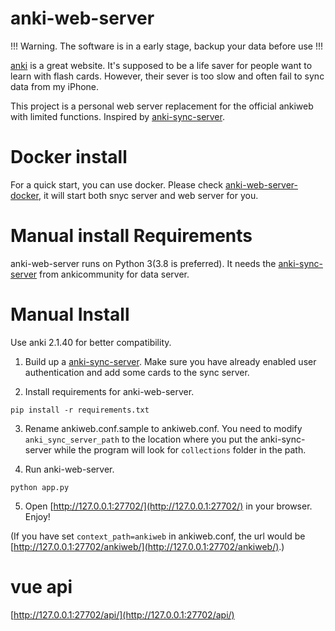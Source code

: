 # anki-web-server

!!! Warning. The software is in a early stage, backup your data before use !!!

[anki](https://apps.ankiweb.net/) is a great website. It's supposed to be a life saver for people want to learn with flash cards. However, their sever is too slow and often fail to sync data from my iPhone.

This project is a personal web server replacement for the official ankiweb with limited functions. Inspired by [anki-sync-server](https://github.com/ankicommunity/anki-sync-server).

# Docker install
For a quick start, you can use docker. Please check [anki-web-server-docker](https://github.com/Nriver/anki-web-server-docker), it will start both snyc server and web server for you.


# Manual install Requirements
anki-web-server runs on Python 3(3.8 is preferred). It needs the [anki-sync-server](https://github.com/ankicommunity/anki-sync-server) from ankicommunity for data server.

# Manual Install

Use anki 2.1.40 for better compatibility.

1. Build up a [anki-sync-server](https://github.com/ankicommunity/anki-sync-server). Make sure you have already enabled user authentication and add some cards to the sync server.

2. Install requirements for anki-web-server.

```
pip install -r requirements.txt
```

3. Rename ankiweb.conf.sample to ankiweb.conf. You need to modify `anki_sync_server_path` to the location where you put the anki-sync-server while the program will look for `collections` folder in the path.

4. Run anki-web-server. 

```
python app.py
```

5. Open [http://127.0.0.1:27702/](http://127.0.0.1:27702/) in your browser. Enjoy!

(If you have set `context_path=ankiweb` in ankiweb.conf, the url would be [http://127.0.0.1:27702/ankiweb/](http://127.0.0.1:27702/ankiweb/).)

# vue api
[http://127.0.0.1:27702/api/](http://127.0.0.1:27702/api/)